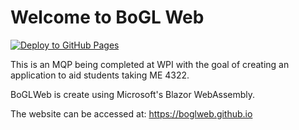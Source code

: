 # Welcome to BoGL Web

[![Deploy to GitHub Pages](https://github.com/BoGLWeb/BoGLWeb.github.io/actions/workflows/main.yml/badge.svg)](https://github.com/BoGLWeb/BoGLWeb.github.io/actions/workflows/main.yml)

This is an MQP being completed at WPI with the goal of creating an application to aid students taking ME 4322.

BoGLWeb is create using Microsoft's Blazor WebAssembly.

The website can be accessed at: https://boglweb.github.io
